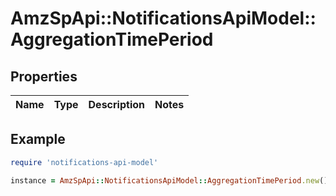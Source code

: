 # AmzSpApi::NotificationsApiModel::AggregationTimePeriod

## Properties

| Name | Type | Description | Notes |
| ---- | ---- | ----------- | ----- |

## Example

```ruby
require 'notifications-api-model'

instance = AmzSpApi::NotificationsApiModel::AggregationTimePeriod.new()
```


